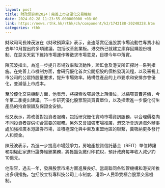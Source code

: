 ```yaml
---
layout: post
title: 財政預算案2024｜完善上市及優化交易機制
date: 2024-02-28 11:23:55.000000000 +08:00
link: https://news.rthk.hk/rthk/ch/component/k2/1742188-20240228.htm
categories: rthk
---
```


財政司司長陳茂波在《財政預算案》表示，全速落實促進股票市場流動性專責小組去年10月提出的多項建議，包括改革創業板。港交所已就建立庫存回購股份機制、在惡劣天氣下維持市場運作等徵求市場意見，目標今年中落實。

陳茂波指出，為進一步提升市場效率和流動性，證監會及港交所正探討一系列措施。在完善上市機制方面，會研究優化首次公開招股的價格發現流程，以及審視上市公司的公眾持股量要求，提升市場效率。結構性產品的上市要求和安排亦會優化，並減低上市成本。

至於優化交易機制方面，他表示，將探索收窄最低上落價位，以縮窄買賣差價，今年第二季提出建議。下一步研究優化股票現貨買賣單位，以及探索進一步優化衍生產品的持倉限額及保證金安排。

他又表示，將改善對投資者服務，包括研究優化實時市場資訊服務，以合理價格向不同投資者提供切合需要的服務。另外又會加強市場推廣，港交所會透過海外辦事處加強推廣本港證券市場，並積極深化與中東及東盟地區的聯繫，冀吸納更多發行人和資金。

陳茂波表示，為進一步提高市場競爭力，房地產投資信託基金（REIT）單位轉讓和期權莊家進行證券經銷業務，將獲豁免繳付印花稅，預計政府每年收入減少約10億元。

他形容，過去一年，發展股票市場方面進展良好。當局聯同各監管機構和港交所推出多項措施，包括設立特專科技公司上市制度、港幣–人民幣雙櫃台股票交易機制。
